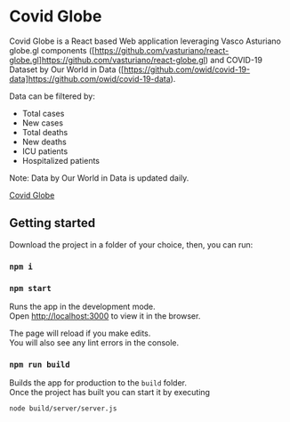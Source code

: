 # Covid Globe

Covid Globe is a React based Web application leveraging Vasco Asturiano globe.gl components ([https://github.com/vasturiano/react-globe.gl]https://github.com/vasturiano/react-globe.gl) and COVID-19 Dataset by Our World in Data ([https://github.com/owid/covid-19-data]https://github.com/owid/covid-19-data).

Data can be filtered by:

* Total cases
* New cases
* Total deaths
* New deaths
* ICU patients
* Hospitalized patients

Note: Data by Our World in Data is updated daily.

[Covid Globe](/covid-globe.png)


## Getting started

Download the project in a folder of your choice, then, you can run:

### `npm i`
### `npm start`

Runs the app in the development mode.\
Open [http://localhost:3000](http://localhost:3000) to view it in the browser.

The page will reload if you make edits.\
You will also see any lint errors in the console.


### `npm run build`

Builds the app for production to the `build` folder.\
Once the project has built you can start it by executing

`node build/server/server.js`
